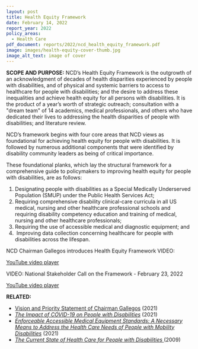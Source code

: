 ```yaml
---
layout: post
title: Health Equity Framework
date: February 14, 2022
report_year: 2022
policy_areas:
  - Health Care
pdf_document: reports/2022/ncd_health_equity_framework.pdf
image: images/health-equity-cover-thumb.jpg
image_alt_text: image of cover
---
```

**SCOPE AND PURPOSE:** NCD’s Health Equity Framework is the outgrowth of an acknowledgment of decades of health disparities experienced by people with disabilities, and of physical and systemic barriers to access to healthcare for people with disabilities; and the desire to address these inequalities and achieve health equity for all persons with disabilities. It is the product of a year’s worth of strategic outreach; consultation with a "dream team" of 14 academics, medical professionals, and others who have dedicated their lives to addressing the health disparities of people with disabilities; and literature review.

NCD’s framework begins with four core areas that NCD views as foundational for achieving health equity for people with disabilities. It is followed by numerous additional components that were identified by disability community leaders as being of critical importance.

These foundational planks, which lay the structural framework for a comprehensive guide to policymakers to improving health equity for people with disabilities, are as follows:

1. Designating people with disabilities as a Special Medically Underserved Population (SMUP) under the Public Health Services Act;
2. Requiring comprehensive disability clinical-care curricula in all US medical, nursing and other healthcare professional schools and requiring disability competency education and training of medical, nursing and other healthcare professionals;
3. Requiring the use of accessible medical and diagnostic equipment; and
4.  Improving data collection concerning healthcare for people with disabilities across the lifespan.

NCD Chairman Gallegos introduces Health Equity Framework VIDEO:

[YouTube video player](https://www.youtube.com/embed/vdqUlKmTkfg)

VIDEO: National Stakeholder Call on the Framework - February 23, 2022

[YouTube video player](https://www.youtube.com/embed/wAPzc4dsMVE)

**RELATED:**

* [Vision and Priority Statement of Chairman Gallegos](http://ncd.gov/newsroom/2021/vision-and-priority-statement-ncd-chairman-gallegos) (2021)
* *[The Impact of COVID-19 on People with Disabilities](http://ncd.gov/progressreport/2021/2021-progress-report)* (2021)
* *[Enforceable Accessible Medical Equipment Standards: A Necessary Means to Address the Health Care Needs of People with Mobility Disabilities](http://ncd.gov/publications/2021/enforceable-accessible-medical-equipment-standards)* (2021)
* *[The Current State of Health Care for People with Disabilities ](http://ncd.gov/publications/2009/Sept302009)*(2009)